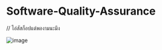 # Software-Quality-Assurance
// ไอ่สัสก็อปแต่พองามนะมึง

![image](https://share.icloud.com/photos/060mcd_ZMDEbCxye828Xj4fFw)
